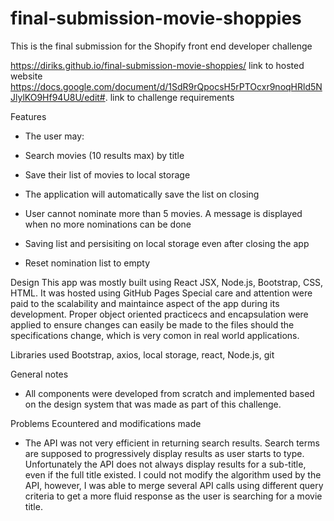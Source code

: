 # final-submission-movie-shoppies
This is the final submission for the Shopify front end developer challenge

https://diriks.github.io/final-submission-movie-shoppies/  link to hosted website
https://docs.google.com/document/d/1SdR9rQpocsH5rPTOcxr9noqHRld5NJlylKO9Hf94U8U/edit#. link to challenge requirements

Features
- The user may:

- Search movies (10 results max) by title
- Save their list of movies to local storage
- The application will automatically save the list on closing
- User cannot nominate more than 5 movies. A message is displayed when no more nominations can be done
- Saving list and persisiting on local storage even after closing the app
- Reset nomination list to empty


Design
This app was mostly built using React JSX, Node.js, Bootstrap, CSS, HTML. It was hosted using GitHub Pages
Special care and attention were paid to the scalability and maintaince aspect of the app during its development.
Proper object oriented practicecs and encapsulation were applied to ensure changes can easily be made to the files should the specifications change, which is very comon in real world applications.

Libraries used
Bootstrap, axios, local storage, react, Node.js, git

General notes
- All components were developed from scratch and implemented based on the design system that was made as part of this challenge.

Problems Ecountered and modifications made
- The API was not very efficient in returning search results. Search terms are supposed to progressively display results as user starts to type.
Unfortunately the API does not always display results for a sub-title, even if the full title existed. I could not modify the algorithm used by the API, however, I was able to merge several API calls using different query criteria to get a more fluid response as the user is searching for a movie title.
